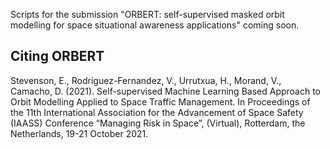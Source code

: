 Scripts for the submission "ORBERT: self-supervised masked orbit modelling for space situational awareness applications" coming soon.


## Citing ORBERT

Stevenson, E., Rodriguez-Fernandez, V., Urrutxua, H., Morand, V., Camacho, D. (2021). Self-supervised Machine Learning Based Approach to Orbit Modelling Applied to Space Traffic Management. In Proceedings of the 11th International Association for the Advancement of Space Safety (IAASS) Conference “Managing Risk in Space”, (Virtual), Rotterdam, the Netherlands, 19-21 October 2021.
